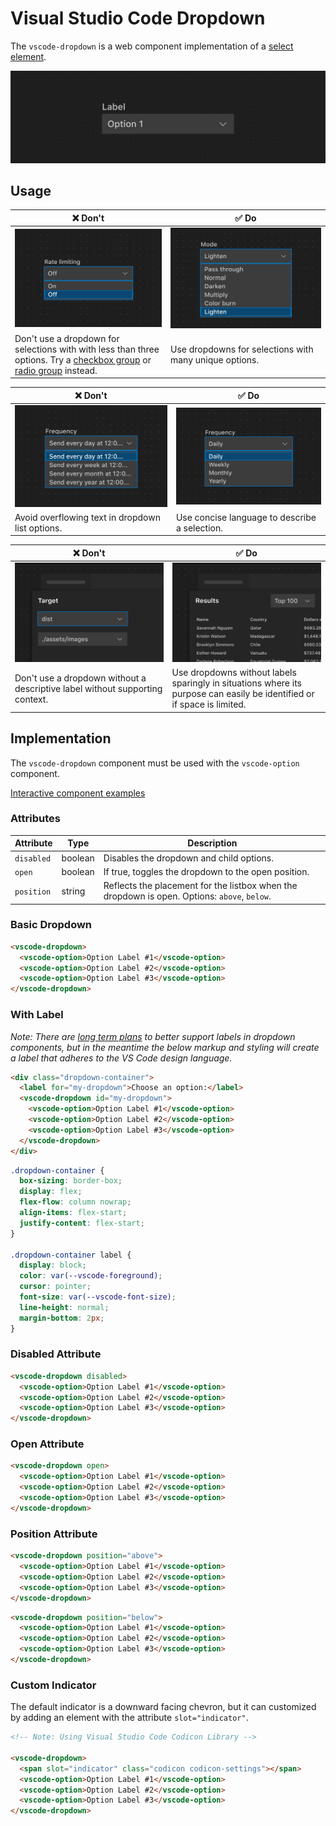 # Visual Studio Code Dropdown

The `vscode-dropdown` is a web component implementation of a [select element](https://developer.mozilla.org/en-US/docs/Web/HTML/Element/select).

![Dropdown hero](/docs/assets/images/dropdown-hero.png)

## Usage

| ❌ Don't                                                                                                                                                                 | ✅ Do                                                                |
| ------------------------------------------------------------------------------------------------------------------------------------------------------------------------ | -------------------------------------------------------------------- |
| ![Dropdown with two options](/docs/assets/images/dropdown-dont-1.png)                                                                                                    | ![Dropdown with many options](/docs/assets/images/dropdown-do-1.png) |
| Don't use a dropdown for selections with with less than three options. Try a [checkbox group](../checkbox/README.md) or [radio group](../radio-group/README.md) instead. | Use dropdowns for selections with many unique options.               |

| ❌ Don't                                                                      | ✅ Do                                                                        |
| ----------------------------------------------------------------------------- | ---------------------------------------------------------------------------- |
| ![Dropdown with overflowing options](/docs/assets/images/dropdown-dont-2.png) | ![Dropdown options with short labels](/docs/assets/images/dropdown-do-2.png) |
| Avoid overflowing text in dropdown list options.                              | Use concise language to describe a selection.                                |

| ❌ Don't                                                                                      | ✅ Do                                                                                                                   |
| --------------------------------------------------------------------------------------------- | ----------------------------------------------------------------------------------------------------------------------- |
| ![Dropdown without label with no supporting context](/docs/assets/images/dropdown-dont-3.png) | ![Dropdown without label with supporting context](/docs/assets/images/dropdown-do-3.png)                                |
| Don't use a dropdown without a descriptive label without supporting context.                  | Use dropdowns without labels sparingly in situations where its purpose can easily be identified or if space is limited. |

## Implementation

The `vscode-dropdown` component must be used with the `vscode-option` component.

[Interactive component examples](https://codesandbox.io/s/dropdown-sample-j2ozdp?file=/index.html)

### Attributes

| Attribute  | Type    | Description                                                                                  |
| ---------- | ------- | -------------------------------------------------------------------------------------------- |
| `disabled` | boolean | Disables the dropdown and child options.                                                     |
| `open`     | boolean | If true, toggles the dropdown to the open position.                                          |
| `position` | string  | Reflects the placement for the listbox when the dropdown is open. Options: `above`, `below`. |

### Basic Dropdown

```html
<vscode-dropdown>
  <vscode-option>Option Label #1</vscode-option>
  <vscode-option>Option Label #2</vscode-option>
  <vscode-option>Option Label #3</vscode-option>
</vscode-dropdown>
```

### With Label

_Note: There are [long term plans](https://github.com/microsoft/vscode-webview-ui-toolkit/issues/461#issuecomment-1478408942) to better support labels in dropdown components, but in the meantime the below markup and styling will create a label that adheres to the VS Code design language._

```html
<div class="dropdown-container">
  <label for="my-dropdown">Choose an option:</label>
  <vscode-dropdown id="my-dropdown">
    <vscode-option>Option Label #1</vscode-option>
    <vscode-option>Option Label #2</vscode-option>
    <vscode-option>Option Label #3</vscode-option>
  </vscode-dropdown>
</div>
```

```css
.dropdown-container {
  box-sizing: border-box;
  display: flex;
  flex-flow: column nowrap;
  align-items: flex-start;
  justify-content: flex-start;
}

.dropdown-container label {
  display: block;
  color: var(--vscode-foreground);
  cursor: pointer;
  font-size: var(--vscode-font-size);
  line-height: normal;
  margin-bottom: 2px;
}
```

### Disabled Attribute

```html
<vscode-dropdown disabled>
  <vscode-option>Option Label #1</vscode-option>
  <vscode-option>Option Label #2</vscode-option>
  <vscode-option>Option Label #3</vscode-option>
</vscode-dropdown>
```

### Open Attribute

```html
<vscode-dropdown open>
  <vscode-option>Option Label #1</vscode-option>
  <vscode-option>Option Label #2</vscode-option>
  <vscode-option>Option Label #3</vscode-option>
</vscode-dropdown>
```

### Position Attribute

```html
<vscode-dropdown position="above">
  <vscode-option>Option Label #1</vscode-option>
  <vscode-option>Option Label #2</vscode-option>
  <vscode-option>Option Label #3</vscode-option>
</vscode-dropdown>
```

```html
<vscode-dropdown position="below">
  <vscode-option>Option Label #1</vscode-option>
  <vscode-option>Option Label #2</vscode-option>
  <vscode-option>Option Label #3</vscode-option>
</vscode-dropdown>
```

### Custom Indicator

The default indicator is a downward facing chevron, but it can customized by adding an element with the attribute `slot="indicator"`.

```html
<!-- Note: Using Visual Studio Code Codicon Library -->

<vscode-dropdown>
  <span slot="indicator" class="codicon codicon-settings"></span>
  <vscode-option>Option Label #1</vscode-option>
  <vscode-option>Option Label #2</vscode-option>
  <vscode-option>Option Label #3</vscode-option>
</vscode-dropdown>
```
